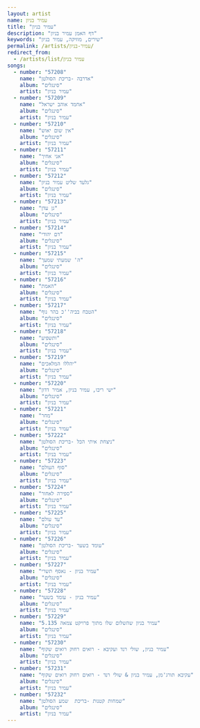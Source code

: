 ```yaml
---
layout: artist
name: עמיר בניון
title: "עמיר בניון"
description: "דף האמן עמיר בניון"
keywords: "שירים, מוזיקה, עמיר בניון"
permalink: /artists/עמיר-בניון/
redirect_from:
  - /artists/list/עמיר בניון
songs:
  - number: "57208"
    name: "אדרבה -בריכת הסולטן"
    album: "סינגלים"
    artist: "עמיר בניון"
  - number: "57209"
    name: "אחמד אוהב ישראל"
    album: "סינגלים"
    artist: "עמיר בניון"
  - number: "57210"
    name: "אין שום יאוש"
    album: "סינגלים"
    artist: "עמיר בניון"
  - number: "57211"
    name: "אני אחיך"
    album: "סינגלים"
    artist: "עמיר בניון"
  - number: "57212"
    name: "גלעד שליט עמיר בניון"
    album: "סינגלים"
    artist: "עמיר בניון"
  - number: "57213"
    name: "גן עדן"
    album: "סינגלים"
    artist: "עמיר בניון"
  - number: "57214"
    name: "דם יהודי"
    album: "סינגלים"
    artist: "עמיר בניון"
  - number: "57215"
    name: "ה' שמעתי שמעך"
    album: "סינגלים"
    artist: "עמיר בניון"
  - number: "57216"
    name: "האמת"
    album: "סינגלים"
    artist: "עמיר בניון"
  - number: "57217"
    name: "הטבח בביה''כ בהר נוף"
    album: "סינגלים"
    artist: "עמיר בניון"
  - number: "57218"
    name: "ותשפיע"
    album: "סינגלים"
    artist: "עמיר בניון"
  - number: "57219"
    name: "יהללו המלאכים"
    album: "סינגלים"
    artist: "עמיר בניון"
  - number: "57220"
    name: "ישי ריבו, עמיר בניון, אמיר דדון"
    album: "סינגלים"
    artist: "עמיר בניון"
  - number: "57221"
    name: "מחר"
    album: "סינגלים"
    artist: "עמיר בניון"
  - number: "57222"
    name: "ניצחת איתי הכל -בריכת הסולטן"
    album: "סינגלים"
    artist: "עמיר בניון"
  - number: "57223"
    name: "סוף העולם"
    album: "סינגלים"
    artist: "עמיר בניון"
  - number: "57224"
    name: "ספירה לאחור"
    album: "סינגלים"
    artist: "עמיר בניון"
  - number: "57225"
    name: "עד עולם"
    album: "סינגלים"
    artist: "עמיר בניון"
  - number: "57226"
    name: "עומד בשער -בריכת הסולטן"
    album: "סינגלים"
    artist: "עמיר בניון"
  - number: "57227"
    name: "עמיר בניון - נאסף תשרי"
    album: "סינגלים"
    artist: "עמיר בניון"
  - number: "57228"
    name: "עמיר בניון - עומד בשער"
    album: "סינגלים"
    artist: "עמיר בניון"
  - number: "57229"
    name: "עמיר בניון שהשלום שלו מתוך פרויקט צמאה 5.135"
    album: "סינגלים"
    artist: "עמיר בניון"
  - number: "57230"
    name: "עמיר בניון, שולי רנד ועקיבא - רואים רחוק רואים שקוף"
    album: "סינגלים"
    artist: "עמיר בניון"
  - number: "57231"
    name: "עקיבא תורג'מן, עמיר בניון & שולי רנד - רואים רחוק רואים שקוף"
    album: "סינגלים"
    artist: "עמיר בניון"
  - number: "57232"
    name: "שמחות קטנות -בריכת  שמע הסולטן"
    album: "סינגלים"
    artist: "עמיר בניון"
---
```

